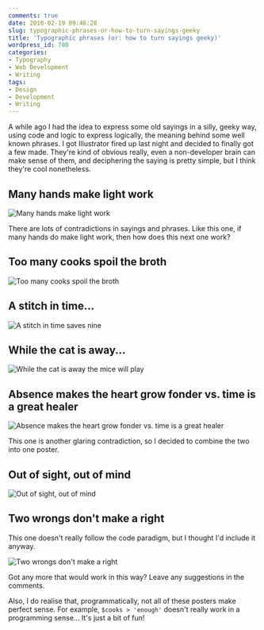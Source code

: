 ```yaml
---
comments: true
date: 2010-02-19 09:46:28
slug: typographic-phrases-or-how-to-turn-sayings-geeky
title: 'Typographic phrases (or: how to turn sayings geeky)'
wordpress_id: 780
categories:
- Typography
- Web Development
- Writing
tags:
- Design
- Development
- Writing
---
```


A while ago I had the idea to express some old sayings in a silly, geeky way, using code and logic to express logically, the meaning behind some well known phrases. I got Illustrator fired up last night and decided to finally got a few made. They're kind of obvious really, even a non-developer brain can make sense of them, and deciphering the saying is pretty simple, but I think they're cool nonetheless.





## Many hands make light work




![Many hands make light work](http://csswizardry.com/wp-content/uploads/2010/02/many-hands.jpg)





There are lots of contradictions in sayings and phrases. Like this one, if many hands do make light work, then how does this next one work?





## Too many cooks spoil the broth




![Too many cooks spoil the broth](http://csswizardry.com/wp-content/uploads/2010/02/too-many-cooks.jpg)





## A stitch in time...




![A stitch in time saves nine](http://csswizardry.com/wp-content/uploads/2010/02/a-stitch-in-time.jpg)





## While the cat is away...




![While the cat is away the mice will play](http://csswizardry.com/wp-content/uploads/2010/02/while-the-cat-is-away.jpg)





## Absence makes the heart grow fonder vs. time is a great healer




![Absence makes the heart grow fonder vs. time is a great healer](http://csswizardry.com/wp-content/uploads/2010/02/absence.jpg)





This one is another glaring contradiction, so I decided to combine the two into one poster.





## Out of sight, out of mind




![Out of sight, out of mind](http://csswizardry.com/wp-content/uploads/2010/02/out-of-sight.jpg)





## Two wrongs don't make a right




This one doesn't really follow the code paradigm, but I thought I'd include it anyway.




![Two wrongs don't make a right](http://csswizardry.com/wp-content/uploads/2010/02/two-wrongs.jpg)





Got any more that would work in this way? Leave any suggestions in the comments.




Also, I do realise that, programmatically, not all of these posters make perfect sense. For example, `$cooks > 'enough'` doesn't really work in a programming sense... It's just a bit of fun!
